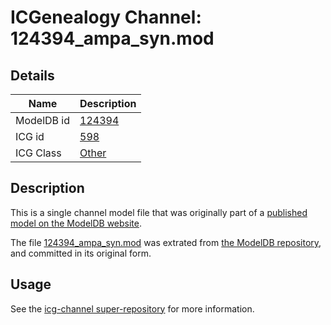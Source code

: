 # ICGenealogy Channel: 124394\_ampa\_syn.mod

## Details

Name | Description
---- | -----------
ModelDB id | [124394](http://senselab.med.yale.edu/ModelDB/ShowModel.cshtml?model=124394)
ICG id | [598](http://icg.neurotheory.ox.ac.uk/channels/other/598)
ICG Class | [Other](http://icg.neurotheory.ox.ac.uk/channels/other)

## Description

This is a single channel model file that was originally part of a [published model on the ModelDB website](http://senselab.med.yale.edu/mModelDB/ShowModel.cshtml?model=124394).

The file [124394\_ampa\_syn.mod](124394_ampa_syn.mod) was extrated from [the ModelDB repository](http://senselab.med.yale.edu/ModelDB/ShowModel.cshtml?model=124394), and committed in its original form.

## Usage

See the [icg-channel super-repository](https://github.com/icgenealogy/icg-channels) for more information.